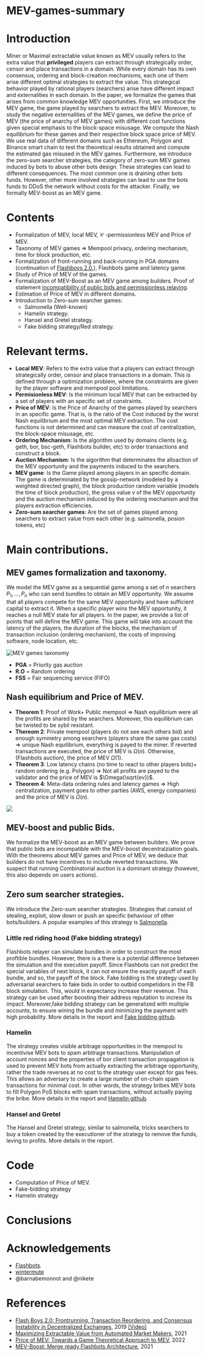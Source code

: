 # MEV-games-summary

# Introduction

Miner or Maximal extractable value known as MEV usually refers to the extra value that **privileged** players can extract through strategically order, censor and place transactions in a domain. While every domain has its own consensus, ordering and block-creation mechanisms, each one of them arise different optimal strategies to extract the value. This strategical behavior played by rational players (searchers) arise have different impact and externalities in each domain. In the paper, we formalize the games that arises from common knowledge MEV opportunities. First, we introduce the MEV game, the game played by searchers to extract the MEV. Moreover, to study the negative externalities of the MEV games, we define the price of MEV (the price of anarchy of MEV games) with different cost functions given special emphasis to the block-space misusage. We compute the Nash equilibrium for these games and their respective block space price of MEV. We use real data of different domains such as Ethereum, Polygon and Binance smart chain to test the theoretical results obtained and compute the estimated gas misused in the MEV games. Furthermore, we introduce the zero-sum searcher strategies, the category of zero-sum MEV games induced by bots to abuse other bots design. These strategies can lead to different consequences. The most common one is draining other bots funds. However, other more involved strategies can lead to use the bots funds to DDoS the network without costs for the attacker. Finally, we formally MEV-boost as an MEV game.

# Contents

- Formalization of MEV, local MEV, $\mathcal C$ -permissionless MEV and Price of MEV.
- Taxonomy of MEV games => Mempool privacy, ordering mechanism, time for block production, etc.
- Formalization of front-running and back-running in PGA domains (continuation of [Flashboys 2.0.](https://arxiv.org/abs/1904.05234)), Flashbots game and latency game.
- Study of Price of MEV of the games.
- Formalization of MEV-Boost as an MEV game among builders. Proof of statement [incompatibility of public bids and permissionless relaying](https://github.com/flashbots/mev-boost/issues/231).
- Estimation of Price of MEV in different domains.
- Introduction to Zero-sum searcher games:
  - Salmonella (Well-known)
  - Hamelin strategy.
  - Hansel and Gretel strategy.
  - Fake bidding strategy/Red strategy.
  
  
 # Relevant terms.
 
   - **Local MEV**: Refers to the extra value that a players can extract through strategically order, censor and place transactions in a domain. This is defined through a optimization problem, where the constraints are given by the player software and mempool pool limitations.
 - **Permisionless MEV**: Is the minimum local MEV that can be extracted by a set of players with an specific set of constraints.
 - **Price of MEV**: Is the Price of Anarchy of the games played by searchers in an specific game. That is, is the ratio of the Cost induced by the worst Nash equilibrium and the most optimal MEV extraction. The cost functions is not determined and can measure the cost of centralization, the block-space misusage, etc.
 - **Ordering Mechanism**: Is the algorithm used by domains clients (e.g. geth, bor, bsc-geth, Flashbots builder, etc) to order transactions and construct a block.
  - **Auction Mechanism**: Is the algorithm that determinates the alloaction of the MEV opportunity and the payments induced to the searchers.
 - **MEV game**: Is the Game played among players in an specific domain. The game is determinated by the gossip-network (modeled by a weighted directed graph), the block production random variable (models the time of block production), the gross value $v$ of the MEV opportunity and the auction mechanism induced by the ordering mechanism and the players extraction efficiencies.
 - **Zero-sum searcher games**: Are the set of games played among searchers to extract value from each other (e.g. salmonella, posion tokens, etc)
 # Main contributions.
 
 ## MEV games formalization and taxonomy.
 
We model the MEV game as a sequential game among a set of $n$ searchers $P_1,...,P_n$ who can send bundles to obtain an MEV opportunity. We assume that all players compete for the same MEV opportunity and have sufficient capital to extract it. When a specific player wins the MEV opportunity, it reaches a null MEV state for all players. In the paper, we provide a list of points that will define the MEV game. This game will take into account the latency of the players, the duration of the blocks, the mechanism of transaction inclusion (ordering mechanism), the costs of improving software, node location, etc.
 
 ![MEV games taxonomy](https://i.imgur.com/VSMlS98.png)
 
 - **PGA** = Priority gas auction
 - **R.O** = Random ordering
 - **FSS** = Fair sequencing service (FIFO)

 ## Nash equilibrium and Price of MEV.
 
- **Theorem 1**: Proof of Work+ Public mempool $\Rightarrow$ Nash equilibrium were all the profits are shared by the searchers. Moreover, this equilibrium can be twisted to be sybil resistant.
- **Thereom 2**: Private mempool (players do not see each others bid) and enough symmetry among searchers (players share the same gas costs) $\Rightarrow$ unique Nash equilibrium, everything is payed to the miner. If reverted transactions are executed, the price of MEV is $\Omega(n)$. Otherwise, (Flashbots auction), the price of MEV $\Omega(1)$.
- **Theorem 3**: Low latency chains (no time to react to other players bids)+ random ordering (e.g. Polygon) $\Rightarrow$ Not all profits are payed to the validator and the price of MEV is $\Omega(\sqrt{ev})$.
- **Theorem 4**: Meta-data ordering rules and latency games $\Rightarrow$ High centralization, payment goes to other parties (AWS, energy companies) and the price of MEV is $\Omega(n)$.
 
 ![](https://i.imgur.com/LfWrPCm.png)
 
 ## MEV-boost and public Bids.
 
 We formalize the MEV-boost as an MEV game between builders. We prove that public bids are incompatible with the MEV-boost decentralziation goals.
 With the theorems about MEV games and Price of MEV, we deduce that builders do not have incentives to include reverted transactions. We suspect that running Combinatorial auction is a dominant strategy (however, this also depends on users actions).
 
 ## Zero sum searcher strategies.
 
 We introduce the Zero-sum searcher strategies. Strategies that consist of stealing, exploit, slow down or push an specific behaviour of other bots/builders. A popular examples of this strategy is [Salmonella](https://github.com/Defi-Cartel/salmonella).
 
 ### Little red riding hood (Fake bidding strategy)
 
Flashbots relayer can simulate bundles in order to construct the most proftible bundles. However, there is a there is a potential difference between the simulation and the execution payoff. Since Flashbots can not predict the special variables of next block, it can not ensure the exactly payoff of each bundle, and so, the payoff of the block. Fake bidding is the strategy used by adversarial searchers to fake bids in order to outbid competidors in the FB block simulation. This, would in expectancy increase their revenue. This strategy can be used after boosting their address reputation to increse its impact. Moreover,fake bidding strategy can be generalized with multiple accounts, to ensure wining the bundle and minimizing the payment with high probability. More details in the report and [Fake bidding github](https://github.com/GrimmBrothers/flashbots-fake-bidding).

 ### Hamelin
 
The strategy creates visible arbitrage opportunities in the mempool to incentivise MEV bots to spam arbitrage transactions. Manipulation of account nonces and the properties of bor client transaction propagation is used to prevent MEV bots from actually extracting the arbitrage opportunity, rather the trade reverses at no cost to the strategy user except for gas fees. This allows an adversary to create a large number of on-chain spam transactions for minimal cost. In other words, the strategy bribes MEV bots to fill Polygon PoS blocks with spam transactions, without actually paying the bribe. More details in the report and [Hamelin github](https://github.com/GrimmBrothers/Hamelin/blob/main/README.md).
 
 ### Hansel and Gretel
 The Hansel and Gretel strategy, similar to salmonella, tricks searchers to buy a token created by the executioner of the strategy to remove the funds, leving to profits. More details in the report.
 
 # Code
 
 - Computation of Price of MEV.
 - Fake-bidding strategy
 - Hamelin strategy
 
 # Conclusions
 
 # Acknowledgements
 
 - [Flashbots](https://www.flashbots.net/).
 - [wintermute](https://www.wintermute.com/)
 - @barnabemonnot and @nikete

 # References
 
- [Flash Boys 2.0: Frontrunning, Transaction Reordering, and Consensus Instability in Decentralized Exchanges](https://arxiv.org/abs/1904.05234), 2019 [[Video]](https://www.youtube.com/watch?v=vR1v7AQ8i3k)
- [Maximizing Extractable Value from Automated Market Makers](https://arxiv.org/pdf/2106.01870.pdf), 2021
- [Price of MEV: Towards a Game Theoretical Approach to MEV](https://arxiv.org/abs/2208.13464), 2022
- [MEV-Boost: Merge ready Flashbots Architecture](https://ethresear.ch/t/mev-boost-merge-ready-flashbots-architecture/11177), 2021
